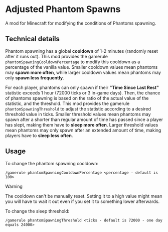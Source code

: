 # Adjusted Phantom Spawns

A mod for Minecraft for modifying the conditions of Phantoms spawning.

## Technical details

Phantom spawning has a global **cooldown** of 1-2 minutes (randomly reset after it runs out). This mod provides the gamerule `phantomSpawningCooldownPercentage` to modify this cooldown as a percentage of the vanilla value. Smaller cooldown values mean phantoms may **spawn more often**, while larger cooldown values mean phantoms may only **spawn less frequently**.

For each player, phantoms can only spawn if their **"Time Since Last Rest"** statistic exceeds 1 hour (72000 ticks or 3 in-game days). Then, the chance of phantoms spawning is based on the ratio of the actual value of the statistic, and the threshold. This mod provides the gamerule `phantomSpawningThreshold` to adjust the statistic according to a desired threshold value in ticks. Smaller threshold values mean phantoms may spawn after a shorter than regular amount of time has passed since a player has slept, making them have to **sleep more often**. Larger threshold values mean phantoms may only spawn after an extended amount of time, making players have to **sleep less often**.

## Usage

To change the phantom spawning cooldown:

```
/gamerule phantomSpawningCooldownPercentage <percentage - default is 100>
```

>[!WARNING]
>
>The cooldown can't be manually reset. Setting it to a high value might mean you will have to wait it out even if you set it to something lower afterwards.

To change the sleep threshold:

```
/gamerule phantomSpawningThreshold <ticks - default is 72000 - one day equals 24000>
```
